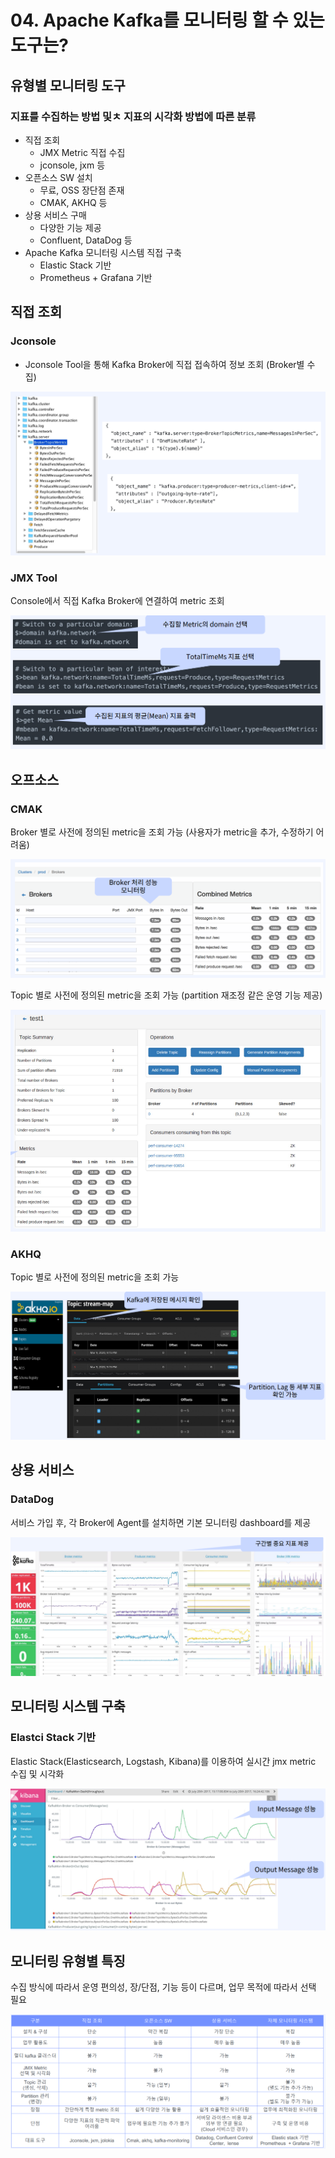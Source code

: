# 04. Apache Kafka를 모니터링 할 수 있는 도구는?

## 유형별 모니터링 도구

### 지표를 수집하는 방법 및ㅊ 지표의 시각화 방법에 따른 분류

* 직접 조회
  * JMX Metric 직접 수집
  * jconsole, jxm 등
* 오픈소스 SW 설치
  * 무료, OSS 장단점 존재
  * CMAK, AKHQ 등
* 상용 서비스 구매
  * 다양한 기능 제공
  * Confluent, DataDog 등
* Apache Kafka 모니터링 시스템 직접 구축
  * Elastic Stack 기반
  * Prometheus + Grafana 기반

## 직접 조회

### Jconsole

* Jconsole Tool을 통해 Kafka Broker에 직접 접속하여 정보 조회 (Broker별 수집)

![](<../../../../.gitbook/assets/image (27).png>)

### JMX Tool

Console에서 직접 Kafka Broker에 연결하여 metric 조회

![](<../../../../.gitbook/assets/image (24) (1).png>)

## 오프소스

### CMAK

Broker 별로 사전에 정의된 metric을 조회 가능 (사용자가 metric을 추가, 수정하기 어려움)

![](<../../../../.gitbook/assets/image (25).png>)

Topic 별로 사전에 정의된 metric을 조회 가능 (partition 재조정 같은 운영 기능 제공)

![](<../../../../.gitbook/assets/image (26).png>)

### AKHQ

Topic 별로 사전에 정의된 metric을 조회 가능

![](<../../../../.gitbook/assets/image (18).png>)

## 상용 서비스

### DataDog

서비스 가입 후, 각 Broker에 Agent를 설치하면 기본 모니터링 dashboard를 제공

![](<../../../../.gitbook/assets/image (45).png>)

## 모니터링 시스템 구축

### Elastci Stack 기반

Elastic Stack(Elasticsearch, Logstash, Kibana)를 이용하여 실시간 jmx metric 수집 및 시각화

![](<../../../../.gitbook/assets/image (31).png>)

## 모니터링 유형별 특징

수집 방식에 따라서 운영 편의성, 장/단점, 기능 등이 다르며, 업무 목적에 따라서 선택 필요

![](<../../../../.gitbook/assets/image (32).png>)
